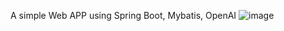 A simple Web APP using Spring Boot, Mybatis, OpenAI
![image](https://github.com/Chen0x2A/OralGPT/assets/138582816/b5ad970a-998c-43b4-834a-90807f9f5905)
